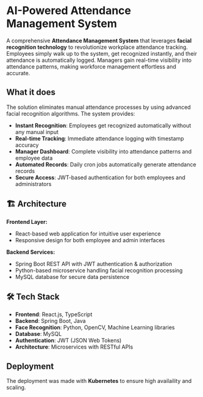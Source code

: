 # AI-Powered Attendance Management System

A comprehensive **Attendance Management System** that leverages **facial recognition technology** to revolutionize workplace attendance tracking. Employees simply walk up to the system, get recognized instantly, and their attendance is automatically logged. Managers gain real-time visibility into attendance patterns, making workforce management effortless and accurate.

## What it does

The solution eliminates manual attendance processes by using advanced facial recognition algorithms. The system provides:

- **Instant Recognition**: Employees get recognized automatically without any manual input
- **Real-time Tracking**: Immediate attendance logging with timestamp accuracy  
- **Manager Dashboard**: Complete visibility into attendance patterns and employee data
- **Automated Records**: Daily cron jobs automatically generate attendance records
- **Secure Access**: JWT-based authentication for both employees and administrators

## 🏗️ Architecture

**Frontend Layer:**
- React-based web application for intuitive user experience
- Responsive design for both employee and admin interfaces

**Backend Services:**
- Spring Boot REST API with JWT authentication & authorization
- Python-based microservice handling facial recognition processing
- MySQL database for secure data persistence

## 🛠️ Tech Stack

- **Frontend**: React.js, TypeScript
- **Backend**: Spring Boot, Java
- **Face Recognition**: Python, OpenCV, Machine Learning libraries
- **Database**: MySQL
- **Authentication**: JWT (JSON Web Tokens)
- **Architecture**: Microservices with RESTful APIs

## Deployment

The deployment was made with **Kubernetes** to ensure high availaility and scaling.